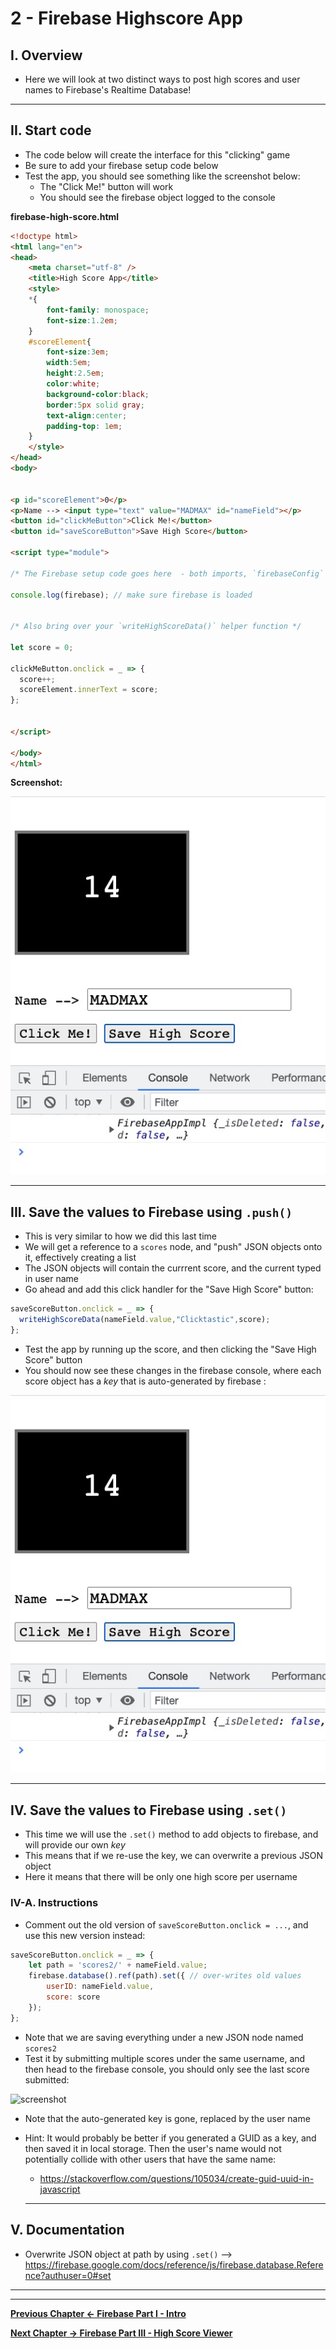 # 2 - Firebase Highscore App

## I. Overview

- Here we will look at two distinct ways to post high scores and user names to Firebase's Realtime Database!

<hr>

## II. Start code

- The code below will create the interface for this "clicking" game
- Be sure to add your firebase setup code below
- Test the app, you should see something like the screenshot below:
  - The "Click Me!" button will work
  - You should see the firebase object logged to the console

**firebase-high-score.html**

```html
<!doctype html>
<html lang="en">
<head>
	<meta charset="utf-8" />
	<title>High Score App</title>
	<style>
	*{
		font-family: monospace;
		font-size:1.2em;
	}
	#scoreElement{
		font-size:3em;
		width:5em;
		height:2.5em;
		color:white;
		background-color:black;
		border:5px solid gray;
		text-align:center;
		padding-top: 1em;
	}
	</style>
</head>
<body>


<p id="scoreElement">0</p>
<p>Name --> <input type="text" value="MADMAX" id="nameField"></p>
<button id="clickMeButton">Click Me!</button>
<button id="saveScoreButton">Save High Score</button>

<script type="module">

/* The Firebase setup code goes here  - both imports, `firebaseConfig` and `app` */
	
console.log(firebase); // make sure firebase is loaded
	
	
/* Also bring over your `writeHighScoreData()` helper function */
	
let score = 0;
	
clickMeButton.onclick = _ => {
  score++;
  scoreElement.innerText = score;
};
	

</script>

</body>
</html>
```

**Screenshot:**

![screenshot](_images/_firebase/firebase-NEW-15.jpg)

<hr>

## III. Save the values to Firebase using `.push()`

- This is very similar to how we did this last time
- We will get a reference to a `scores` node, and "push" JSON objects onto it, effectively creating a list
- The JSON objects will contain the currrent score, and the current typed in user name
- Go ahead and add this click handler for the "Save High Score" button:


```js
saveScoreButton.onclick = _ => {
  writeHighScoreData(nameField.value,"Clicktastic",score);
};
```
- Test the app by running up the score, and then clicking the "Save High Score" button
- You should now see these changes in the firebase console, where each score object has a *key* that is auto-generated by firebase :

![screenshot](_images/_firebase/firebase-NEW-15.jpg)

<hr>

## IV. Save the values to Firebase using `.set()`

- This time we will use the `.set()` method to add objects to firebase, and will provide our own *key*
- This means that if we re-use the key, we can overwrite a previous JSON object
- Here it means that there will be only one high score per username

### IV-A. Instructions

- Comment out the old version of `saveScoreButton.onclick = ...`, and use this new version instead:

```js
saveScoreButton.onclick = _ => {
	let path = 'scores2/' + nameField.value;
	firebase.database().ref(path).set({ // over-writes old values
		userID: nameField.value,
		score: score
	});
};
```

- Note that we are saving everything under a new JSON node named `scores2`
- Test it by submitting multiple scores under the same username, and then head to the firebase console, you should only see the last score submitted:

![screenshot](_images/firebase-11.jpg)

- Note that the auto-generated key is gone, replaced by the user name
- Hint: It would probably be better if you generated a GUID as a key, and then saved it in local storage. Then the user's name would not potentially collide with other users that have the same name:
  - https://stackoverflow.com/questions/105034/create-guid-uuid-in-javascript
  
  <hr>
  
## V. Documentation

- Overwrite JSON object at path by using `.set()` --> https://firebase.google.com/docs/reference/js/firebase.database.Reference?authuser=0#set

<hr><hr>

**[Previous Chapter <- Firebase Part I - Intro](firebase-1.md)**

**[Next Chapter -> Firebase Part III - High Score Viewer](firebase-3.md)**
